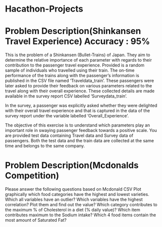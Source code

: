 # Hacathon-Projects
# Problem Description(Shinkansen Travel Experience) Accuracy : 95%

This is the problem of a Shinkansen (Bullet-Trains) of Japan. They aim to determine the relative importance of each parameter with regards to their contribution to the passenger travel experience. Provided is a random sample of individuals who travelled using their train. The on-time performance of the trains along with the passenger’s information is published in the CSV file named ‘Traveldata_train’.  These passengers were later asked to provide their feedback on various parameters related to the travel along with their overall experience. These collected details are made available in the survey report CSV labelled ‘Surveydata_train’.

In the survey, a passenger was explicitly asked whether they were delighted with their overall travel experience and that is captured in the data of the survey report under the variable labelled ‘Overall_Experience’. 

The objective of this exercise is to understand which parameters play an important role in swaying passenger feedback towards a positive scale. You are provided test data containing Travel data and Survey data of passengers. Both the test data and the train data are collected at the same time and belongs to the same company.
# Problem Description(Mcdonalds Competition)
Please answer the following questions based on Mcdonald CSV
Plot graphically which food categories have the highest and lowest varieties.
Which all variables have an outlier?
Which variables have the highest correlation? Plot them and find out the value?
Which category contributes to the maximum % of Cholesterol in a diet (% daily value)?
Which item contributes maximum to the Sodium intake?
Which 4 food items contain the most amount of Saturated Fat?

